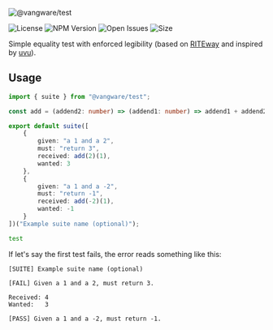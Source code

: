 ![@vangware/test](https://i.imgur.com/ywl00fk.png)

![License](https://img.shields.io/npm/l/@vangware/test.svg?style=for-the-badge&labelColor=666&color=2b7&link=https://github.com/vangware/test/blob/main/LICENSE)
![NPM Version](https://img.shields.io/npm/v/@vangware/test.svg?style=for-the-badge&labelColor=666&color=2b7&link=https://npm.im/@vangware/test)
![Open Issues](https://img.shields.io/github/issues/vangware/test.svg?style=for-the-badge&labelColor=666&color=2b7&link=https://github.com/vangware/test/issues)
![Size](https://img.shields.io/bundlephobia/minzip/@vangware/test.svg?style=for-the-badge&labelColor=666&color=2b7&label=size&link=https://bundlephobia.com/result?p=@vangware/test)

Simple equality test with enforced legibility (based on [RITEway](https://github.com/ericelliott/riteway) and inspired by [uvu](https://github.com/lukeed/uvu)).

## Usage

```typescript
import { suite } from "@vangware/test";

const add = (addend2: number) => (addend1: number) => addend1 + addend2;

export default suite([
	{
		given: "a 1 and a 2",
		must: "return 3",
		received: add(2)(1),
		wanted: 3
	},
	{
		given: "a 1 and a -2",
		must: "return -1",
		received: add(-2)(1),
		wanted: -1
	}
])("Example suite name (optional)");
```

```bash
test
```

If let's say the first test fails, the error reads something like this:
```
[SUITE] Example suite name (optional)

[FAIL] Given a 1 and a 2, must return 3.

Received: 4
Wanted:   3

[PASS] Given a 1 and a -2, must return -1.

```
